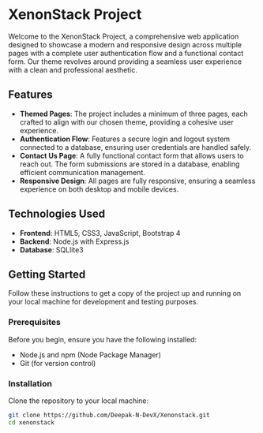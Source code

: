 # XenonStack Project

Welcome to the XenonStack Project, a comprehensive web application designed to showcase a modern and responsive design across multiple pages with a complete user authentication flow and a functional contact form. Our theme revolves around providing a seamless user experience with a clean and professional aesthetic.

## Features

- **Themed Pages**: The project includes a minimum of three pages, each crafted to align with our chosen theme, providing a cohesive user experience.
- **Authentication Flow**: Features a secure login and logout system connected to a database, ensuring user credentials are handled safely.
- **Contact Us Page**: A fully functional contact form that allows users to reach out. The form submissions are stored in a database, enabling efficient communication management.
- **Responsive Design**: All pages are fully responsive, ensuring a seamless experience on both desktop and mobile devices.

## Technologies Used

- **Frontend**: HTML5, CSS3, JavaScript, Bootstrap 4
- **Backend**: Node.js with Express.js
- **Database**: SQLlite3

## Getting Started

Follow these instructions to get a copy of the project up and running on your local machine for development and testing purposes.

### Prerequisites

Before you begin, ensure you have the following installed:
- Node.js and npm (Node Package Manager)
- Git (for version control)

### Installation

Clone the repository to your local machine:

```bash
git clone https://github.com/Deepak-N-DevX/Xenonstack.git
cd xenonstack